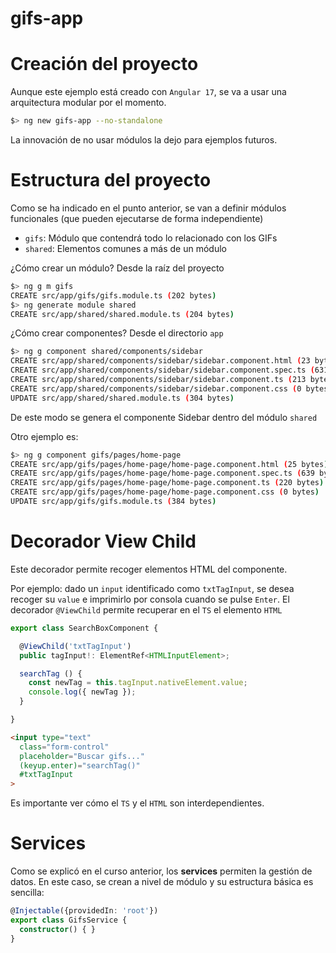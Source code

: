 # gifs-app

# Creación del proyecto

Aunque este ejemplo está creado con `Angular 17`, se va a usar una arquitectura modular por el momento.

```bash
$> ng new gifs-app --no-standalone
```

La innovación de no usar módulos la dejo para ejemplos futuros.

# Estructura del proyecto

Como se ha indicado en el punto anterior, se van a definir módulos funcionales (que pueden ejecutarse de forma independiente)

* `gifs`: Módulo que contendrá todo lo relacionado con los GIFs
* `shared`: Elementos comunes a más de un módulo


¿Cómo crear un módulo? Desde la raíz del proyecto

```bash
$> ng g m gifs
CREATE src/app/gifs/gifs.module.ts (202 bytes)
$> ng generate module shared
CREATE src/app/shared/shared.module.ts (204 bytes)
```

¿Cómo crear componentes? Desde el directorio `app`

```bash
$> ng g component shared/components/sidebar
CREATE src/app/shared/components/sidebar/sidebar.component.html (23 bytes)
CREATE src/app/shared/components/sidebar/sidebar.component.spec.ts (631 bytes)
CREATE src/app/shared/components/sidebar/sidebar.component.ts (213 bytes)
CREATE src/app/shared/components/sidebar/sidebar.component.css (0 bytes)
UPDATE src/app/shared/shared.module.ts (304 bytes)
```

De este modo se genera el componente Sidebar dentro del módulo `shared`

Otro ejemplo es: 

```bash
$> ng g component gifs/pages/home-page
CREATE src/app/gifs/pages/home-page/home-page.component.html (25 bytes)
CREATE src/app/gifs/pages/home-page/home-page.component.spec.ts (639 bytes)
CREATE src/app/gifs/pages/home-page/home-page.component.ts (220 bytes)
CREATE src/app/gifs/pages/home-page/home-page.component.css (0 bytes)
UPDATE src/app/gifs/gifs.module.ts (384 bytes)
```

# Decorador View Child

Este decorador permite recoger elementos HTML del componente.

Por ejemplo: dado un `input` identificado como `txtTagInput`, se desea recoger su `value` e imprimirlo por consola cuando se pulse `Enter`. El decorador `@ViewChild` permite recuperar en el `TS` el elemento `HTML`

```typescript
export class SearchBoxComponent {

  @ViewChild('txtTagInput')
  public tagInput!: ElementRef<HTMLInputElement>;

  searchTag () {
    const newTag = this.tagInput.nativeElement.value;
    console.log({ newTag });
  }

}
```

```html
<input type="text"
  class="form-control"
  placeholder="Buscar gifs..."
  (keyup.enter)="searchTag()"
  #txtTagInput
>	
```

Es importante ver cómo el `TS` y el `HTML` son interdependientes.

# Services

Como se explicó en el curso anterior, los **services** permiten la gestión de datos. En este caso, se crean a nivel de módulo y su estructura básica es sencilla:

```typescript
@Injectable({providedIn: 'root'})
export class GifsService {
  constructor() { }
}
```
